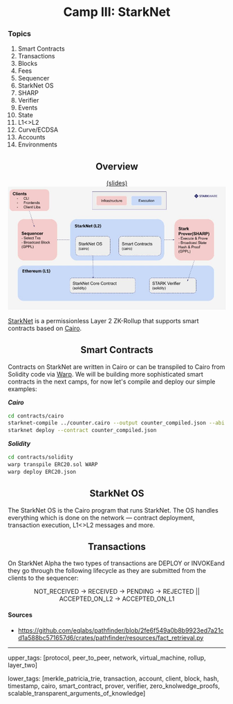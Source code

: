 <h1 align="center">Camp III: StarkNet</h1>

### Topics

<ol>
    <li><a>Smart Contracts</a></a>
    <li><a>Transactions</a></a>
    <li><a>Blocks</a></a>
    <li><a>Fees</a></a>
    <li><a>Sequencer</a></a>
    <li><a>StarkNet OS</a></a>
    <li><a>SHARP</a></a>
    <li><a>Verifier</a></a>
    <li><a>Events</a></a>
    <li><a>State</a></a>
    <li><a>L1<>L2</a></a>
    <li><a>Curve/ECDSA</a></a>
    <li><a>Accounts</a></a>
    <li><a>Environments</a></a>
</ol>

<div align="center">
    <h2>Overview</h2>
    <a href="https://docs.google.com/presentation/d/1Rrh8c4TC8g18PcADQ6YaXNogC7NM1j33RXF-b8Bwn-E/edit?usp=sharing">(slides)</a>
    <img src="../misc/starkNetOverview.jpg">

</div>

[StarkNet](https://docs.starknet.io/docs/Intro) is a permissionless Layer 2 ZK-Rollup that supports smart contracts based on [Cairo](../camp_II).

<h2 align="center" id="smart_contracts">Smart Contracts</h2>

Contracts on StarkNet are written in Cairo or can be transpiled to Cairo from Solidity code via [Warp](https://github.com/NethermindEth/warp). We will be building more sophisticated smart contracts in the next camps, for now let's compile and deploy our simple examples:

***Cairo***

```bash
cd contracts/cairo
starknet-compile ../counter.cairo --output counter_compiled.json --abi counter_abi.json
starknet deploy --contract counter_compiled.json
```

***Solidity***

```bash
cd contracts/solidity
warp transpile ERC20.sol WARP
warp deploy ERC20.json
```

<h2 align="center" id="starknet_os">StarkNet OS</h2>

The StarkNet OS is the Cairo program that runs StarkNet. The OS handles everything which is done on the network — contract deployment, transaction execution, L1<>L2 messages and more.

<h2 align="center" id="transactions">Transactions</h2>

On StarkNet Alpha the two types of transactions are DEPLOY or INVOKEand they go through the following lifecycle as they are submitted from the clients to the sequencer:

<div align="center">
    NOT_RECEIVED -> RECEIVED -> PENDING -> REJECTED || ACCEPTED_ON_L2 -> ACCEPTED_ON_L1
</div>

#### Sources

- <https://github.com/eqlabs/pathfinder/blob/2fe6f549a0b8b9923ed7a21cd1a588bc571657d6/crates/pathfinder/resources/fact_retrieval.py>

---
upper_tags: [protocol, peer_to_peer, network, virtual_machine, rollup, layer_two]

lower_tags: [merkle_patricia_trie, transaction, account, client, block, hash, timestamp, cairo, smart_contract, prover, verifier, zero_knolwedge_proofs, scalable_transparent_arguments_of_knowledge]
